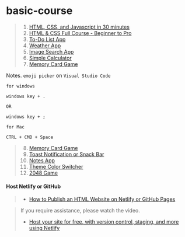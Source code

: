 # basic-course

> 1. [HTML, CSS, and Javascript in 30 minutes](https://youtu.be/_GTMOmRrqkU?si=RNm4rZTmI33kD_oi)
> 2. [HTML & CSS Full Course - Beginner to Pro](https://youtu.be/G3e-cpL7ofc?si=gF5n7myTIUvilGL6)
> 3. [To-Do List App](https://youtu.be/G0jO8kUrg-I?si=XBk3CXxxQWr86wWJ)
> 4. [Weather App](https://youtu.be/MIYQR-Ybrn4?si=taCxzcau8u1DA8f4)
> 5. [Image Search App](https://youtu.be/oaliV2Dp7WQ?si=Q_W8W5Cds2vxiiJr)
> 6. [Simple Calculator](https://youtu.be/HQCLzqhiT2w?si=2xUJWqBrSxCVMT05)
> 7. [Memory Card Game](https://youtu.be/M0egyNvsN-Y?si=s7ng9pyBrxPP-jcT)

Notes. `emoji picker` on `Visual Studio Code`
```
for windows

windows key + .

OR

windows key + ;

for Mac

CTRL + CMD + Space
```
> 8. [Memory Card Game](https://youtu.be/M0egyNvsN-Y?si=s7ng9pyBrxPP-jcT)
> 9. [Toast Notification or Snack Bar](https://youtu.be/mkNITfM1gm8?si=aGMonSSewbZftuHu)
> 10. [Notes App](https://youtu.be/n3U4jFbp05M?si=HmMkQiiiP1-lO4uN)
> 11. [Theme Color Switcher](https://youtu.be/3Qr6-WHtIRc?si=F1rTGaSeAZVt7Jeq)
> 12. [2048 Game](https://youtu.be/XM2n1gu4530?si=x9SBpzvoCLLye1Qj)

#### Host Netlify or GitHub
> - [How to Publish an HTML Website on Netlify or GitHub Pages](https://www.freecodecamp.org/news/publish-your-website-netlify-github/)

> If you require assistance, please watch the video.
> - [Host your site for free, with version control, staging, and more using Netlify](https://youtu.be/i9qCmQ2EeUA?si=oFYx3khIP9HKMCHu)
